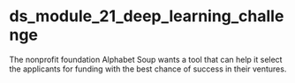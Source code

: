# ds_module_21_deep_learning_challenge
The nonprofit foundation Alphabet Soup wants a tool that can help it select the applicants for funding with the best chance of success in their ventures.
